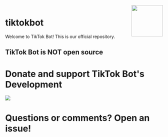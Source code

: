 <img align="right" width="100" height="100" src="https://raw.githubusercontent.com/tiktok-bot/tiktokbot/master/ttbot-logo.png">

# tiktokbot

Welcome to TikTok Bot! This is our official repository.

## TikTok Bot is __**NOT**__ open source

# Donate and support TikTok Bot's Development
<a target="_blank" href="https://donorbox.org/tiktokbot?default_interval=o"><img src="https://d1iczxrky3cnb2.cloudfront.net/button-medium-blue.png" /></a>

# Questions or comments? Open an issue!
